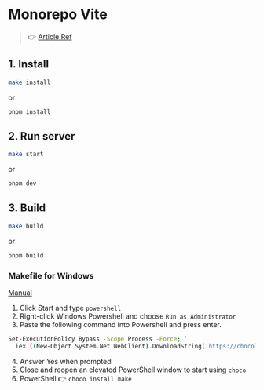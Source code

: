 # Monorepo Vite
> 👉 [Article Ref](https://dev.to/lico/react-monorepo-setup-tutorial-with-pnpm-and-vite-react-project-ui-utils-5705?signin=true)

## 1. Install

```bash
make install
```
or
```bash
pnpm install
```

## 2. Run server

```bash
make start 
```
or
```bash
pnpm dev
```

## 3. Build
```bash
make build
```
or
```bash
pnpm build
```

### Makefile for Windows
[Manual](https://jcutrer.com/windows/install-chocolatey-choco-windows10)
1) Click Start and type `powershell`
2) Right-click Windows Powershell and choose `Run as Administrator`
3) Paste the following command into Powershell and press enter.
```bash
Set-ExecutionPolicy Bypass -Scope Process -Force; `
  iex ((New-Object System.Net.WebClient).DownloadString('https://chocolatey.org/install.ps1'))
```
4) Answer Yes when prompted
5) Close and reopen an elevated PowerShell window to start using `choco`
6) PowerShell 👉 `choco install make`